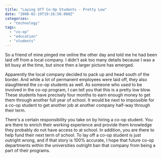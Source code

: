 ```yaml
---
title: "Laying Off Co-Op Students - Pretty Low"
date: "2008-02-19T19:16:50.000Z"
categories: 
  - "technology"
tags: 
  - "co-op"
  - "education"
  - "students"
---
```


So a friend of mine pinged me online the other day and told me he had been laid off from a local company. I didn't ask too many details because I was a bit busy at the time, but since then a larger picture has emerged.

Apparently the local company decided to pack up and head south of the border. And while a lot of permanent employees were laid off, they also slaughtered the co-op students as well. As someone who used to be involved in the co-op program, I can tell you that this is a pretty low blow. These students have precisely four months to earn enough money to get them through another full year of school. It would be next to impossible for a co-op student to get another job at another company half-way through their term.

There's a certain responsibility you take on by hiring a co-op student. You are there to enrich their working experience and provide them knowledge they probably do not have access to at school. In addition, you are there to help fund their next term of school. To lay off a co-op student is just outright wrong, and if that story is 100% accurate, I hope that future co-op departments within the universities outright ban that company from being a part of their programs.
